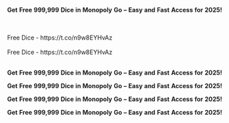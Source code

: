 <strong>Get</strong> <strong>Free</strong> <strong>999,999</strong> <strong>Dice</strong> <strong>in</strong> <strong>Monopoly</strong> <strong>Go</strong> <strong>–</strong> <strong>Easy</strong> <strong>and</strong> <strong>Fast</strong> <strong>Access</strong> <strong>for</strong> <strong>2025!</strong>

<br>
<br>Free Dice - https://t.co/n9w8EYHvAz
<br>
<br>Free Dice - https://t.co/n9w8EYHvAz
<br>
<br>

<strong>Get</strong> <strong>Free</strong> <strong>999,999</strong> <strong>Dice</strong> <strong>in</strong> <strong>Monopoly</strong> <strong>Go</strong> <strong>–</strong> <strong>Easy</strong> <strong>and</strong> <strong>Fast</strong> <strong>Access</strong> <strong>for</strong> <strong>2025!</strong>

<strong>Get</strong> <strong>Free</strong> <strong>999,999</strong> <strong>Dice</strong> <strong>in</strong> <strong>Monopoly</strong> <strong>Go</strong> <strong>–</strong> <strong>Easy</strong> <strong>and</strong> <strong>Fast</strong> <strong>Access</strong> <strong>for</strong> <strong>2025!</strong>

<strong>Get</strong> <strong>Free</strong> <strong>999,999</strong> <strong>Dice</strong> <strong>in</strong> <strong>Monopoly</strong> <strong>Go</strong> <strong>–</strong> <strong>Easy</strong> <strong>and</strong> <strong>Fast</strong> <strong>Access</strong> <strong>for</strong> <strong>2025!</strong>

<strong>Get</strong> <strong>Free</strong> <strong>999,999</strong> <strong>Dice</strong> <strong>in</strong> <strong>Monopoly</strong> <strong>Go</strong> <strong>–</strong> <strong>Easy</strong> <strong>and</strong> <strong>Fast</strong> <strong>Access</strong> <strong>for</strong> <strong>2025!</strong>
